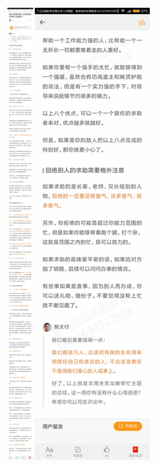 ![](../../images/2017年09月/GX0903帮忙攻略合集：如何高效的帮忙与被帮？.jpg)
![](../../images/2017年09月/GX0903帮忙攻略合集：如何高效的帮忙与被帮？2.jpg)
